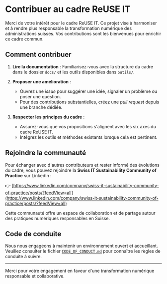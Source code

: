 # Contribuer au cadre ReUSE IT

Merci de votre intérêt pour le cadre ReUSE IT. Ce projet vise à harmoniser et à rendre plus responsable la transformation numérique des administrations suisses. Vos contributions sont les bienvenues pour enrichir ce cadre commun.

## Comment contribuer

1. **Lire la documentation** : Familiarisez-vous avec la structure du cadre dans le dossier `docs/` et les outils disponibles dans `outils/`.

2. **Proposer une amélioration** :
   - Ouvrez une *issue* pour suggérer une idée, signaler un problème ou poser une question.
   - Pour des contributions substantielles, créez une *pull request* depuis une branche dédiée.

3. **Respecter les principes du cadre** :
   - Assurez-vous que vos propositions s'alignent avec les six axes du cadre ReUSE IT.
   - Intégrez les outils et méthodes existants lorsque cela est pertinent.

## Rejoindre la communauté

Pour échanger avec d'autres contributeurs et rester informé des évolutions du cadre, vous pouvez rejoindre la **Swiss IT Sustainability Community of Practice** sur LinkedIn :

👉 [https://www.linkedin.com/company/swiss-it-sustainability-community-of-practice/posts/?feedView=all](https://www.linkedin.com/company/swiss-it-sustainability-community-of-practice/posts/?feedView=all)

Cette communauté offre un espace de collaboration et de partage autour des pratiques numériques responsables en Suisse.

## Code de conduite

Nous nous engageons à maintenir un environnement ouvert et accueillant. Veuillez consulter le fichier [`CODE_OF_CONDUCT.md`](CODE_OF_CONDUCT.md) pour connaître les règles de conduite à suivre.

---

Merci pour votre engagement en faveur d'une transformation numérique responsable et collaborative.

